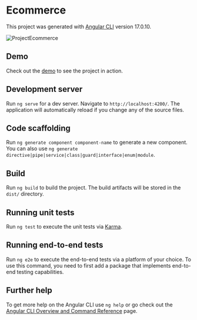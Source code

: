 # Ecommerce

This project was generated with [Angular CLI](https://github.com/angular/angular-cli) version 17.0.10.

![ProjectEcommerce](https://github.com/Kaadirm/AngularProject/assets/141996672/e365854f-b4dd-4783-85f9-26650945f497)

## Demo

Check out the [demo](https://angular-project-bice.vercel.app/home) to see the project in action.


## Development server

Run `ng serve` for a dev server. Navigate to `http://localhost:4200/`. The application will automatically reload if you change any of the source files.

## Code scaffolding

Run `ng generate component component-name` to generate a new component. You can also use `ng generate directive|pipe|service|class|guard|interface|enum|module`.

## Build

Run `ng build` to build the project. The build artifacts will be stored in the `dist/` directory.

## Running unit tests

Run `ng test` to execute the unit tests via [Karma](https://karma-runner.github.io).

## Running end-to-end tests

Run `ng e2e` to execute the end-to-end tests via a platform of your choice. To use this command, you need to first add a package that implements end-to-end testing capabilities.

## Further help

To get more help on the Angular CLI use `ng help` or go check out the [Angular CLI Overview and Command Reference](https://angular.io/cli) page.
